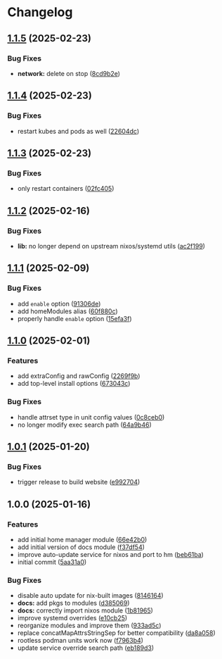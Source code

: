 # Changelog

## [1.1.5](https://github.com/mirkolenz/quadlet-nix/compare/v1.1.4...v1.1.5) (2025-02-23)

### Bug Fixes

* **network:** delete on stop ([8cd9b2e](https://github.com/mirkolenz/quadlet-nix/commit/8cd9b2ee7fd37443b22968f4d39174a6f8ee5ba9))

## [1.1.4](https://github.com/mirkolenz/quadlet-nix/compare/v1.1.3...v1.1.4) (2025-02-23)

### Bug Fixes

* restart kubes and pods as well ([22604dc](https://github.com/mirkolenz/quadlet-nix/commit/22604dc8f1d3c810942280030cc6bba107f60d78))

## [1.1.3](https://github.com/mirkolenz/quadlet-nix/compare/v1.1.2...v1.1.3) (2025-02-23)

### Bug Fixes

* only restart containers ([02fc405](https://github.com/mirkolenz/quadlet-nix/commit/02fc405e520fd01df9734a91c1b94a941fd781db))

## [1.1.2](https://github.com/mirkolenz/quadlet-nix/compare/v1.1.1...v1.1.2) (2025-02-16)

### Bug Fixes

* **lib:** no longer depend on upstream nixos/systemd utils ([ac2f199](https://github.com/mirkolenz/quadlet-nix/commit/ac2f1996dce23c842834dbd16cb4299d7d03ca6c))

## [1.1.1](https://github.com/mirkolenz/quadlet-nix/compare/v1.1.0...v1.1.1) (2025-02-09)

### Bug Fixes

* add `enable` option ([91306de](https://github.com/mirkolenz/quadlet-nix/commit/91306dedbe6c168c41e03cbcf74c0c85b3e6f36f))
* add homeModules alias ([60f880c](https://github.com/mirkolenz/quadlet-nix/commit/60f880cb6e1249a7054900f5b60297c95bc93888))
* properly handle `enable` option ([15efa3f](https://github.com/mirkolenz/quadlet-nix/commit/15efa3f08c38daf82a061853ea0dfcd8e080dd1a))

## [1.1.0](https://github.com/mirkolenz/quadlet-nix/compare/v1.0.1...v1.1.0) (2025-02-01)

### Features

* add extraConfig and rawConfig ([2269f9b](https://github.com/mirkolenz/quadlet-nix/commit/2269f9bcf1c6dac9521d176e240bbe88cf38d37d))
* add top-level install options ([673043c](https://github.com/mirkolenz/quadlet-nix/commit/673043caec399da75cf9c623f833b6152d8ef31b))

### Bug Fixes

* handle attrset type in unit config values ([0c8ceb0](https://github.com/mirkolenz/quadlet-nix/commit/0c8ceb0c1a7e841e26542d2787361c44b0209396))
* no longer modify exec search path ([64a9b46](https://github.com/mirkolenz/quadlet-nix/commit/64a9b468ba5208b95832848387df1139574addf4))

## [1.0.1](https://github.com/mirkolenz/quadlet-nix/compare/v1.0.0...v1.0.1) (2025-01-20)

### Bug Fixes

* trigger release to build website ([e992704](https://github.com/mirkolenz/quadlet-nix/commit/e992704eddcce5c8a8f5fbe99f4b7346f7566f57))

## 1.0.0 (2025-01-16)

### Features

* add initial home manager module ([66e42b0](https://github.com/mirkolenz/quadlet-nix/commit/66e42b078be374cb4c24a4deb395057636ee4e97))
* add initial version of docs module ([f37df54](https://github.com/mirkolenz/quadlet-nix/commit/f37df5443be2ba494af1a5bdd3f989370b02b385))
* improve auto-update service for nixos and port to hm ([beb61ba](https://github.com/mirkolenz/quadlet-nix/commit/beb61ba4f6933712cdcfaee04e1e9379b3462d4f))
* initial commit ([5aa31a0](https://github.com/mirkolenz/quadlet-nix/commit/5aa31a0fd13e4105ccf7c32e6c26f91de7e72588))

### Bug Fixes

* disable auto update for nix-built images ([8146164](https://github.com/mirkolenz/quadlet-nix/commit/8146164cf504351b5c8ef94b8e06e92c095d36cf))
* **docs:** add pkgs to modules ([d385069](https://github.com/mirkolenz/quadlet-nix/commit/d385069ea6cefe624c1651481b9c13b08191e8c1))
* **docs:** correctly import nixos module ([1b81965](https://github.com/mirkolenz/quadlet-nix/commit/1b81965cfe5f5a0676bc78ffe2eef2a0a024b0cd))
* improve systemd overrides ([e10cb25](https://github.com/mirkolenz/quadlet-nix/commit/e10cb2509ba07329c939ce9d5d288982ae02fa28))
* reorganize modules and improve them ([933ad5c](https://github.com/mirkolenz/quadlet-nix/commit/933ad5cc101ba000d6ffe1792a5466b5f36dd3e9))
* replace concatMapAttrsStringSep for better compatibility ([da8a058](https://github.com/mirkolenz/quadlet-nix/commit/da8a0582f0405b47e5ce7f2f2fc765ac1cf09435))
* rootless podman units work now ([f7963b4](https://github.com/mirkolenz/quadlet-nix/commit/f7963b40c8479f51f3f79a5dfc8d364a6ed5a285))
* update service override search path ([eb189d3](https://github.com/mirkolenz/quadlet-nix/commit/eb189d3ce0b918f620c37168baa551a08db72041))
